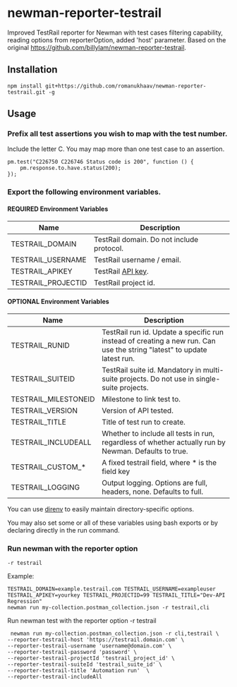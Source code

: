 # newman-reporter-testrail

Improved TestRail reporter for Newman with test cases filtering capability, reading options from reporterOption, added 'host' parameter.
Based on the original https://github.com/billylam/newman-reporter-testrail.

## Installation

`npm install git+https://github.com/romanukhaav/newman-reporter-testrail.git -g`

## Usage

### Prefix all test assertions you wish to map with the test number.
Include the letter C. You may map more than one test case to an assertion.
```
pm.test("C226750 C226746 Status code is 200", function () {
    pm.response.to.have.status(200);
});
```

### Export the following environment variables.

#### REQUIRED Environment Variables

| Name | Description |
| --- | --- |
| TESTRAIL_DOMAIN | TestRail domain.  Do not include protocol. |
| TESTRAIL_USERNAME | TestRail username / email. |
| TESTRAIL_APIKEY | TestRail [API key](http://docs.gurock.com/testrail-api2/accessing#username_and_api_key). |
| TESTRAIL_PROJECTID | TestRail project id. |

#### OPTIONAL Environment Variables
| Name | Description |
| --- | --- |
| TESTRAIL_RUNID | TestRail run id.  Update a specific run instead of creating a new run.  Can use the string "latest" to update latest run. |
| TESTRAIL_SUITEID | TestRail suite id.  Mandatory in multi-suite projects.  Do not use in single-suite projects. |
| TESTRAIL_MILESTONEID | Milestone to link test to. |
| TESTRAIL_VERSION | Version of API tested. |
| TESTRAIL_TITLE | Title of test run to create. |
| TESTRAIL_INCLUDEALL | Whether to include all tests in run, regardless of whether actually run by Newman.  Defaults to true. |
| TESTRAIL_CUSTOM_* | A fixed testrail field, where * is the field key |
| TESTRAIL_LOGGING | Output logging.  Options are full, headers, none.  Defaults to full. |

You can use [direnv](https://github.com/direnv/direnv) to easily maintain directory-specific options.

You may also set some or all of these variables using bash exports or by declaring directly in the run command.

### Run newman with the reporter option

`-r testrail`

Example:

```
TESTRAIL_DOMAIN=example.testrail.com TESTRAIL_USERNAME=exampleuser 
TESTRAIL_APIKEY=yourkey TESTRAIL_PROJECTID=99 TESTRAIL_TITLE="Dev-API Regression" 
newman run my-collection.postman_collection.json -r testrail,cli
```

Run newman test with the reporter option -r testrail
```
 newman run my-collection.postman_collection.json -r cli,testrail \
--reporter-testrail-host 'https://testrail.domain.com' \
--reporter-testrail-username 'username@domain.com' \
--reporter-testrail-password 'password' \
--reporter-testrail-projectId 'testrail_project_id' \
--reporter-testrail-suiteId 'testrail_suite_id' \
--reporter-testrail-title 'Automation run'  \
--reporter-testrail-includeAll
```
